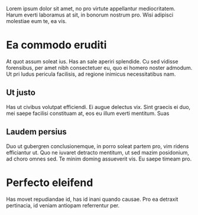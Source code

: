 Lorem ipsum dolor sit amet, no pro virtute appellantur mediocritatem. Harum everti 
laboramus at sit, in bonorum nostrum pro. Wisi adipisci molestiae eum te, ea vis.

# Ea commodo eruditi
At quot assum soleat ius. Has an sale aperiri splendide. Cu sed vidisse forensibus,
per amet nibh consectetuer eu, quo ei homero noster admodum. Ut pri ludus pericula 
facilisis, ad regione inimicus necessitatibus nam.

## Ut justo
Has ut civibus volutpat efficiendi. Ei augue delectus vix. Sint graecis ei duo, mei 
saepe facilisi constituam at, eos eu illum everti mentitum. Suas

## Laudem persius
Duo ut gubergren conclusionemque, in porro soleat partem pro, vim ridens efficiantur 
ut. Quo ne iuvaret detracto mentitum, ut sed mazim posidonium, ad choro omnes sed. 
Te minim doming assueverit vis. Eu saepe timeam pro.

# Perfecto eleifend
Has movet repudiandae id, has id inani quando causae. Pro ea detraxit pertinacia, id 
veniam antiopam referrentur per.